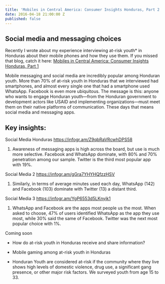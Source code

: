 ```yaml
---
title: 'Mobiles in Central America: Consumer Insights Honduras, Part 2'
date: 2016-04-18 21:00:00 Z
published: false
---
```


## Social media and messaging choices

Recently I wrote about my experience interviewing at-risk youth\* in Honduras about their mobile phones and how they use them. If you missed that blog, catch it here: [ Mobiles in Central America: Consumer Insights Honduras, Part 1 ](dai-global-digital.com/2016/04/13/honduras-consumer-insights.html)

Mobile messaging and social media are incredibly popular among Honduran youth. More than 70% of at-risk youth in Honduras that we interviewed had smartphones, and almost every single one that had a smartphone used WhatsApp. Facebook is even more ubiquitous. The message is this: anyone who wants to engage Honduran youth—from the Honduran government to development actors like USAID and implementing organizations—must meet them on their native platforms of communication. These days that means social media and messaging apps.

<!--more-->

## Key insights:

Social Media Honduras
https://infogr.am/Z9qbRaVRcwhDPS58

1. Awareness of messaging apps is high across the board, but use is much more selective. Facebook and WhatsApp dominate, with 80% and 70% penetration among our sample. Twitter is the third most popular app with 19%.

Social Media 2
https://infogr.am/gGra7YHYHQfzzHSV

1. Similarly, in terms of average minutes used each day, WhatsApp (142) and Facebook (103) dominate with Twitter (13) a distant third.

Social Media 3
https://infogr.am/YgP6553d5LKnyjk1

1. WhatsApp and Facebook are the apps most people us the most. When asked to choose, 47% of users identified WhatsApp as the app they use most, while 30% said the same of Facebook. Twitter was the next most popular choice with 1%.

Coming soon

* How do at-risk youth in Honduras receive and share information?

* Mobile gaming among at-risk youth in Honduras

* Honduran Youth are considered at-risk if the community where they live shows high levels of domestic violence, drug use, a significant gang presence, or other major risk factors. We surveyed youth from age 15 to 33.